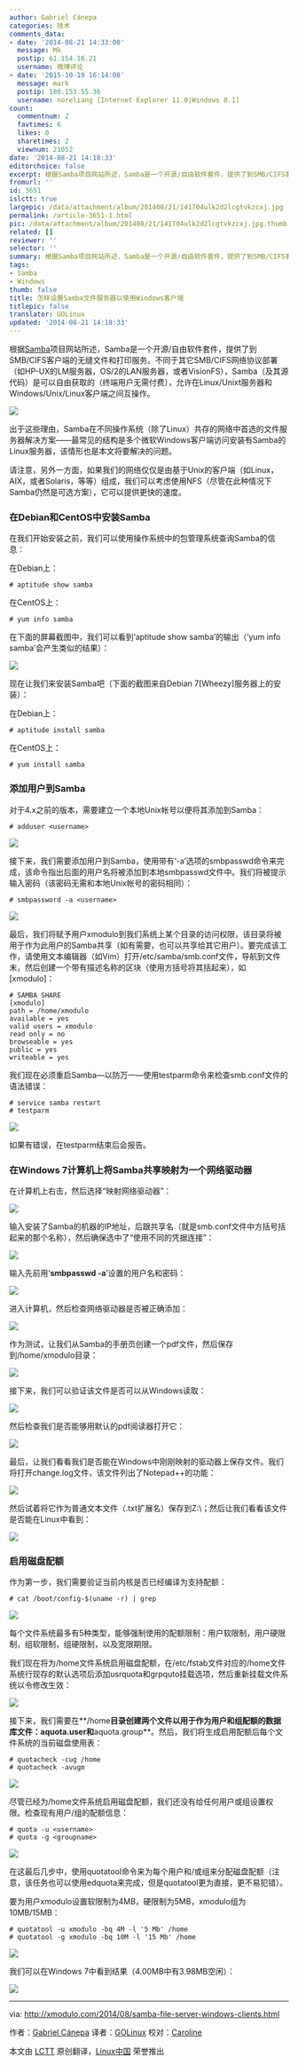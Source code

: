 ```yaml
---
author: Gabriel Cánepa
categories: 技术
comments_data:
- date: '2014-08-21 14:33:00'
  message: Mk
  postip: 61.154.16.21
  username: 微博评论
- date: '2015-10-19 16:14:08'
  message: mark
  postip: 180.153.55.36
  username: noreliang [Internet Explorer 11.0|Windows 8.1]
count:
  commentnum: 2
  favtimes: 6
  likes: 0
  sharetimes: 2
  viewnum: 21052
date: '2014-08-21 14:18:33'
editorchoice: false
excerpt: 根据Samba项目网站所述，Samba是一个开源/自由软件套件，提供了到SMB/CIFS客户端的无缝文件和打印服务。不同于其它SMB/CIFS网络协议部署（如HP-UX的LM服务器，OS/2的LAN服务器，或者VisionFS），Samba（及其源代码）是可以自由获取的（终端用户无需付费），允许在Linux/Unixt服务器和Windows/Unix/Linux客户端之间互操作。
fromurl: ''
id: 3651
islctt: true
largepic: /data/attachment/album/201408/21/141704ulk2d2lcgtvkzcxj.jpg
permalink: /article-3651-1.html
pic: /data/attachment/album/201408/21/141704ulk2d2lcgtvkzcxj.jpg.thumb.jpg
related: []
reviewer: ''
selector: ''
summary: 根据Samba项目网站所述，Samba是一个开源/自由软件套件，提供了到SMB/CIFS客户端的无缝文件和打印服务。不同于其它SMB/CIFS网络协议部署（如HP-UX的LM服务器，OS/2的LAN服务器，或者VisionFS），Samba（及其源代码）是可以自由获取的（终端用户无需付费），允许在Linux/Unixt服务器和Windows/Unix/Linux客户端之间互操作。
tags:
- Samba
- Windows
thumb: false
title: 怎样设置Samba文件服务器以使用Windows客户端
titlepic: false
translator: GOLinux
updated: '2014-08-21 14:18:33'
---
```


根据[Samba](http://www.samba.org/)项目网站所述，Samba是一个开源/自由软件套件，提供了到SMB/CIFS客户端的无缝文件和打印服务。不同于其它SMB/CIFS网络协议部署（如HP-UX的LM服务器，OS/2的LAN服务器，或者VisionFS），Samba（及其源代码）是可以自由获取的（终端用户无需付费），允许在Linux/Unixt服务器和Windows/Unix/Linux客户端之间互操作。


![](/data/attachment/album/201408/21/141704ulk2d2lcgtvkzcxj.jpg)


出于这些理由，Samba在不同操作系统（除了Linux）共存的网络中首选的文件服务器解决方案——最常见的结构是多个微软Windows客户端访问安装有Samba的Linux服务器，该情形也是本文将要解决的问题。


请注意，另外一方面，如果我们的网络仅仅是由基于Unix的客户端（如Linux，AIX，或者Solaris，等等）组成，我们可以考虑使用NFS（尽管在此种情况下Samba仍然是可选方案），它可以提供更快的速度。


### 在Debian和CentOS中安装Samba


在我们开始安装之前，我们可以使用操作系统中的包管理系统查询Samba的信息：


在Debian上：



```
# aptitude show samba

```

在CentOS上：



```
# yum info samba

```

在下面的屏幕截图中，我们可以看到‘aptitude show samba’的输出（‘yum info samba’会产生类似的结果）：


[![](https://camo.githubusercontent.com/4e259c1f85b1c7465b94bec644f9ea06d16b99db/68747470733a2f2f6661726d342e737461746963666c69636b722e636f6d2f333836382f31343833373939333234345f306661353235656233355f7a2e6a7067)](https://camo.githubusercontent.com/4e259c1f85b1c7465b94bec644f9ea06d16b99db/68747470733a2f2f6661726d342e737461746963666c69636b722e636f6d2f333836382f31343833373939333234345f306661353235656233355f7a2e6a7067)


现在让我们来安装Samba吧（下面的截图来自Debian 7[Wheezy]服务器上的安装）：


在Debian上：



```
# aptitude install samba

```

在CentOS上：



```
# yum install samba

```

### 添加用户到Samba


对于4.x之前的版本，需要建立一个本地Unix帐号以便将其添加到Samba：



```
# adduser <username> 

```

[![](https://camo.githubusercontent.com/17e04887e02caecfdae0d114acfc3aa2df1c54fd/68747470733a2f2f6661726d362e737461746963666c69636b722e636f6d2f353537342f31343833373236363138315f666564363862646466325f6f2e706e67)](https://camo.githubusercontent.com/17e04887e02caecfdae0d114acfc3aa2df1c54fd/68747470733a2f2f6661726d362e737461746963666c69636b722e636f6d2f353537342f31343833373236363138315f666564363862646466325f6f2e706e67)


接下来，我们需要添加用户到Samba，使用带有‘-a’选项的smbpasswd命令来完成，该命令指出后面的用户名将被添加到本地smbpasswd文件中。我们将被提示输入密码（该密码无需和本地Unix帐号的密码相同）：



```
# smbpassword -a <username> 

```

[![](https://camo.githubusercontent.com/e8c2eefaa18e39223afdf3f617e4c69b9a8d85ca/68747470733a2f2f6661726d362e737461746963666c69636b722e636f6d2f353535352f31343635333731313039395f353738663836313363612e6a7067)](https://camo.githubusercontent.com/e8c2eefaa18e39223afdf3f617e4c69b9a8d85ca/68747470733a2f2f6661726d362e737461746963666c69636b722e636f6d2f353535352f31343635333731313039395f353738663836313363612e6a7067)


最后，我们将赋予用户xmodulo到我们系统上某个目录的访问权限，该目录将被用于作为此用户的Samba共享（如有需要，也可以共享给其它用户）。要完成该工作，请使用文本编辑器（如Vim）打开/etc/samba/smb.conf文件，导航到文件末，然后创建一个带有描述名称的区块（使用方括号将其括起来），如[xmodulo]：



```
# SAMBA SHARE
[xmodulo]
path = /home/xmodulo
available = yes
valid users = xmodulo
read only = no
browseable = yes
public = yes
writeable = yes

```

我们现在必须重启Samba—以防万一—使用testparm命令来检查smb.conf文件的语法错误：



```
# service samba restart
# testparm 

```

[![](https://camo.githubusercontent.com/eadd0a7b8371b92c273b82cc6331c694adfec00c/68747470733a2f2f6661726d362e737461746963666c69636b722e636f6d2f353538392f31343635333635353339305f626563623466343938315f7a2e6a7067)](https://camo.githubusercontent.com/eadd0a7b8371b92c273b82cc6331c694adfec00c/68747470733a2f2f6661726d362e737461746963666c69636b722e636f6d2f353538392f31343635333635353339305f626563623466343938315f7a2e6a7067)


如果有错误，在testparm结束后会报告。


### 在Windows 7计算机上将Samba共享映射为一个网络驱动器


在计算机上右击，然后选择“映射网络驱动器”：


[![](https://camo.githubusercontent.com/1a7396f10bb45788f17693671c2f54a9e124289c/68747470733a2f2f6661726d362e737461746963666c69636b722e636f6d2f353537312f31343833373939333135345f393831623733656139322e6a7067)](https://camo.githubusercontent.com/1a7396f10bb45788f17693671c2f54a9e124289c/68747470733a2f2f6661726d362e737461746963666c69636b722e636f6d2f353537312f31343833373939333135345f393831623733656139322e6a7067)


输入安装了Samba的机器的IP地址，后跟共享名（就是smb.conf文件中方括号括起来的那个名称），然后确保选中了“使用不同的凭据连接”：


[![](https://camo.githubusercontent.com/6bc308f7248109fff5bac2b751506fa537149765/68747470733a2f2f6661726d342e737461746963666c69636b722e636f6d2f333838312f31343833393939373137325f643637656339383933335f6f2e706e67)](https://camo.githubusercontent.com/6bc308f7248109fff5bac2b751506fa537149765/68747470733a2f2f6661726d342e737461746963666c69636b722e636f6d2f333838312f31343833393939373137325f643637656339383933335f6f2e706e67)


输入先前用‘**smbpasswd -a**’设置的用户名和密码：


[![](https://camo.githubusercontent.com/230be973bb546169b360b015192c1cb13331369e/68747470733a2f2f6661726d362e737461746963666c69636b722e636f6d2f353536332f31343635333731313032395f646466656135336264365f6f2e706e67)](https://camo.githubusercontent.com/230be973bb546169b360b015192c1cb13331369e/68747470733a2f2f6661726d362e737461746963666c69636b722e636f6d2f353536332f31343635333731313032395f646466656135336264365f6f2e706e67)


进入计算机，然后检查网络驱动器是否被正确添加：


[![](https://camo.githubusercontent.com/6bde1fcf5e8f1ba06d8edebb865f32b4c580a47f/68747470733a2f2f6661726d362e737461746963666c69636b722e636f6d2f353538342f31343833373939333132345f633636343732383033395f6f2e706e67)](https://camo.githubusercontent.com/6bde1fcf5e8f1ba06d8edebb865f32b4c580a47f/68747470733a2f2f6661726d362e737461746963666c69636b722e636f6d2f353538342f31343833373939333132345f633636343732383033395f6f2e706e67)


作为测试，让我们从Samba的手册页创建一个pdf文件，然后保存到/home/xmodulo目录：


[![](https://camo.githubusercontent.com/0a098b21326bc6365f0ea434f446ae76376e50d6/68747470733a2f2f6661726d362e737461746963666c69636b722e636f6d2f353539332f31343836303231393732335f653833383066306430665f6f2e706e67)](https://camo.githubusercontent.com/0a098b21326bc6365f0ea434f446ae76376e50d6/68747470733a2f2f6661726d362e737461746963666c69636b722e636f6d2f353539332f31343836303231393732335f653833383066306430665f6f2e706e67)


接下来，我们可以验证该文件是否可以从Windows读取：


[![](https://camo.githubusercontent.com/8d38472d1a5104e28dba3442a23fb5f9751d290e/68747470733a2f2f6661726d342e737461746963666c69636b722e636f6d2f333836392f31343831373338363639365f373461313264666463645f6f2e706e67)](https://camo.githubusercontent.com/8d38472d1a5104e28dba3442a23fb5f9751d290e/68747470733a2f2f6661726d342e737461746963666c69636b722e636f6d2f333836392f31343831373338363639365f373461313264666463645f6f2e706e67)


然后检查我们是否能够用默认的pdf阅读器打开它：


[![](https://camo.githubusercontent.com/007dcf697a0ee4a2755e20550d3b541f943e88db/68747470733a2f2f6661726d362e737461746963666c69636b722e636f6d2f353538342f31343635333635353335305f386132343362313439335f7a2e6a7067)](https://camo.githubusercontent.com/007dcf697a0ee4a2755e20550d3b541f943e88db/68747470733a2f2f6661726d362e737461746963666c69636b722e636f6d2f353538342f31343635333635353335305f386132343362313439335f7a2e6a7067)


最后，让我们看看我们是否能在Windows中刚刚映射的驱动器上保存文件。我们将打开change.log文件，该文件列出了Notepad++的功能：


[![](https://camo.githubusercontent.com/52169af0f6a32d6ff0030f8756c092e18ae92136/68747470733a2f2f6661726d362e737461746963666c69636b722e636f6d2f353536352f31343831373338363637365f313863316437626336305f6f2e706e67)](https://camo.githubusercontent.com/52169af0f6a32d6ff0030f8756c092e18ae92136/68747470733a2f2f6661726d362e737461746963666c69636b722e636f6d2f353536352f31343831373338363637365f313863316437626336305f6f2e706e67)


然后试着将它作为普通文本文件（.txt扩展名）保存到Z:\；然后让我们看看该文件是否能在Linux中看到：


[![](https://camo.githubusercontent.com/20ce5a9b7137fb30f93b479fa93f4d5547d24d47/68747470733a2f2f6661726d342e737461746963666c69636b722e636f6d2f333834312f31343831373338363635365f666230396139356136355f6f2e706e67)](https://camo.githubusercontent.com/20ce5a9b7137fb30f93b479fa93f4d5547d24d47/68747470733a2f2f6661726d342e737461746963666c69636b722e636f6d2f333834312f31343831373338363635365f666230396139356136355f6f2e706e67)


### 启用磁盘配额


作为第一步，我们需要验证当前内核是否已经编译为支持配额：



```
# cat /boot/config-$(uname -r) | grep 

```

[![](https://camo.githubusercontent.com/277bb8985cd49586a8b1e6790a4931c4f9e8dbc7/68747470733a2f2f6661726d342e737461746963666c69636b722e636f6d2f333836372f31343833373939333035345f303831646339623064635f7a2e6a7067)](https://camo.githubusercontent.com/277bb8985cd49586a8b1e6790a4931c4f9e8dbc7/68747470733a2f2f6661726d342e737461746963666c69636b722e636f6d2f333836372f31343833373939333035345f303831646339623064635f7a2e6a7067)


每个文件系统最多有5种类型，能够强制使用的配额限制：用户软限制，用户硬限制，组软限制，组硬限制，以及宽限期限。


我们现在将为/home文件系统启用磁盘配额，在/etc/fstab文件对应的/home文件系统行现存的默认选项后添加usrquota和grpquto挂载选项，然后重新挂载文件系统以令修改生效：


[![](https://camo.githubusercontent.com/47dbc7484c82214b55da7edabb02b21b4e6fd4b2/68747470733a2f2f6661726d362e737461746963666c69636b722e636f6d2f353536312f31343635333830363036375f623862306463323333335f7a2e6a7067)](https://camo.githubusercontent.com/47dbc7484c82214b55da7edabb02b21b4e6fd4b2/68747470733a2f2f6661726d362e737461746963666c69636b722e636f6d2f353536312f31343635333830363036375f623862306463323333335f7a2e6a7067)


接下来，我们需要在**/home**目录创建两个文件以用于作为用户和组配额的数据库文件：**aquota.user**和**aquota.group**。然后，我们将生成启用配额后每个文件系统的当前磁盘使用表：



```
# quotacheck -cug /home
# quotacheck -avugm 

```

[![](https://camo.githubusercontent.com/36ce6e3b6f2573e96a88afc639a23501a64735b2/68747470733a2f2f6661726d362e737461746963666c69636b722e636f6d2f353538342f31343833373236353937315f363534653866336263305f6f2e706e67)](https://camo.githubusercontent.com/36ce6e3b6f2573e96a88afc639a23501a64735b2/68747470733a2f2f6661726d362e737461746963666c69636b722e636f6d2f353538342f31343833373236353937315f363534653866336263305f6f2e706e67)


尽管已经为/home文件系统启用磁盘配额，我们还没有给任何用户或组设置权限。检查现有用户/组的配额信息：



```
# quota -u <username>
# quota -g <groupname> 

```

[![](https://camo.githubusercontent.com/3f2ea264b3b3d92da3c23a8619441ef290985aa6/68747470733a2f2f6661726d362e737461746963666c69636b722e636f6d2f353538322f31343635333733353834385f386465383864363963345f6f2e706e67)](https://camo.githubusercontent.com/3f2ea264b3b3d92da3c23a8619441ef290985aa6/68747470733a2f2f6661726d362e737461746963666c69636b722e636f6d2f353538322f31343635333733353834385f386465383864363963345f6f2e706e67)


在这最后几步中，使用quotatool命令来为每个用户和/或组来分配磁盘配额（注意，该任务也可以使用edquota来完成，但是quotatool更为直接，更不易犯错）。


要为用户xmodulo设置软限制为4MB，硬限制为5MB，xmodulo组为10MB/15MB：



```
# quotatool -u xmodulo -bq 4M -l '5 Mb' /home
# quotatool -g xmodulo -bq 10M -l '15 Mb' /home 

```

[![](https://camo.githubusercontent.com/3a83240f44647884116f9b23d2354853c92bbccf/68747470733a2f2f6661726d342e737461746963666c69636b722e636f6d2f333838382f31343635333830363033375f353433386235303334655f7a2e6a7067)](https://camo.githubusercontent.com/3a83240f44647884116f9b23d2354853c92bbccf/68747470733a2f2f6661726d342e737461746963666c69636b722e636f6d2f333838382f31343635333830363033375f353433386235303334655f7a2e6a7067)


我们可以在Windows 7中看到结果（4.00MB中有3.98MB空闲）：


[![](https://camo.githubusercontent.com/05a3e1f949adee7651829a4a310c14cb6577882c/68747470733a2f2f6661726d342e737461746963666c69636b722e636f6d2f333931392f31343635333830353936375f633262313535313836395f6f2e706e67)](https://camo.githubusercontent.com/05a3e1f949adee7651829a4a310c14cb6577882c/68747470733a2f2f6661726d342e737461746963666c69636b722e636f6d2f333931392f31343635333830353936375f633262313535313836395f6f2e706e67)




---


via: <http://xmodulo.com/2014/08/samba-file-server-windows-clients.html>


作者：[Gabriel Cánepa](http://xmodulo.com/author/gabriel) 译者：[GOLinux](https://github.com/GOLinux) 校对：[Caroline](https://github.com/carolinewuyan)


本文由 [LCTT](https://github.com/LCTT/TranslateProject) 原创翻译，[Linux中国](http://linux.cn/) 荣誉推出